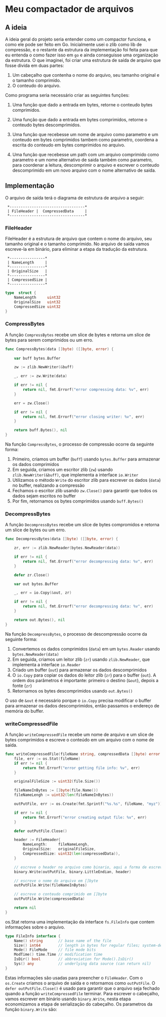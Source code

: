 # Meu compactador de arquivos


## A ideia

A ideia geral do projeto seria entender como um compactor funciona, e como ele pode ser feito em Go. Inicialmente usei o zlib como lib de compressão, e o restante da estrutura da implementação foi feita para que eu entenda o como fazer isso em `go` e ainda conseguisse uma organização da estrutura.
O que imaginei, foi criar uma estrutura de saída de arquivo  que fosse divida em duas partes:

1. Um cabeçalho que contenha o nome do arquivo, seu tamanho original e o tamanho comprimido.
2. O conteudo do arquivo.

Como programa  seria necessário criar as seguintes funções:

1. Uma função que dado a entrada em bytes, retorne o conteudo bytes comprimidos.
2. Uma função que dado a entrada em bytes comprimidos, retorne o conteudo bytes descomprimidos.

3. Uma função que recebesse um nome de arquivo como parametro e um conteudo em bytes comprimidos tambem como parametro, coordena a escrita do conteudo em bytes comprimidos no arquivo.


4. Uma função que recebesse um path com um arquivo comprimido como parametro e um nome alternativo de saida também como parametro, para coordenar a leitura, descomprimir o arquivo e escrever o conteudo descomprimido em um novo arquivo com o nome alternativo de saida.


## Implementação
O arquivo de saída terá o diagrama de estrutura de arquivo a seguir:

```
 *----------------------------------*
 | FileHeader |  CompressedData     |
 *----------------------------------*
```

### FileHeader

FileHeader é a estrutura de arquivo que contem o nome do arquivo, seu tamanho original e o tamanho comprimido. No arquivo de saída vamos escreve-la em binário, para eliminar a etapa da tradução da estrutura.

```
 *----------------*
 | NameLength     |
 *----------------*
 | OriginalSize   |
 *----------------*
 | CompressedSize |
 *----------------*
```

```go
type  struct {
	NameLength     uint32
	OriginalSize   uint32
	CompressedSize uint32
}
```

### CompressBytes

A função `CompressBytes` recebe um slice de bytes e retorna um slice de bytes para serem comprimidos ou um erro.

```go
func CompressBytes(data []byte) ([]byte, error) {
	
	var buff bytes.Buffer

	zw := zlib.NewWriter(&buff)

	_, err := zw.Write(data)

	if err != nil {
		return nil, fmt.Errorf("error compressing data: %v", err)
	}

	err = zw.Close()

	if err != nil {
		return nil, fmt.Errorf("error closing writer: %v", err)
	}

	return buff.Bytes(), nil
}
```

Na função `CompressBytes`, o processo de compressão ocorre da seguinte forma:

1. Primeiro, criamos um buffer (`buff`) usando `bytes.Buffer` para armazenar os dados comprimidos
2. Em seguida, criamos um escritor zlib (`zw`) usando `zlib.NewWriter(&buff)`, que implementa a interface `io.Writer`
3. Utilizamos o método `Write` do escritor zlib para escrever os dados (`data`) no buffer, realizando a compressão
4. Fechamos o escritor zlib usando `zw.Close()` para garantir que todos os dados sejam escritos no buffer
5. Por fim, retornamos os bytes comprimidos usando `buff.Bytes()`

### DecompressBytes

A função `DecompressBytes` recebe um slice de bytes compromidos e retorna um slice de bytes ou um erro.

```go
func DecompressBytes(data []byte) ([]byte, error) {

	zr, err := zlib.NewReader(bytes.NewReader(data))

	if err != nil {
		return nil, fmt.Errorf("error decompressing data: %v", err)
	}

	defer zr.Close()

	var out bytes.Buffer

	_, err = io.Copy(&out, zr)

	if err != nil {
		return nil, fmt.Errorf("error decompressing data: %v", err)
	}

	return out.Bytes(), nil
}
```

Na função `DecompressBytes`, o processo de descompressão ocorre da seguinte forma:

1. Convertemos os dados comprimidos (`data`) em um `bytes.Reader` usando `bytes.NewReader(data)`
2. Em seguida, criamos um leitor zlib (`zr`) usando `zlib.NewReader`, que implementa a interface `io.Reader`
3. Criado um buffer (`out`) para armazenar os dados descomprimidos
4. O `io.Copy` para copiar os dados do leitor zlib (`zr`) para o buffer (`out`). A ordem dos parâmetros é importante: primeiro o destino (`&out`), depois a fonte (`zr`)
5. Retornamos os bytes descomprimidos usando `out.Bytes()`

O uso de `&out` é necessário porque o `io.Copy` precisa modificar o buffer para armazenar os dados descomprimidos, então passamos o endereço de memória do buffer.


### writeCompressedFile

A função `writeCompressedFile` recebe um nome de arquivo e um slice de bytes comprimidos e escreve o conteúdo em um arquivo com o nome de saída.

```go
func writeCompressedFile(fileName string, compressedData []byte) error {
	file, err := os.Stat(fileName)
	if err != nil {
		return fmt.Errorf("error getting file info: %v", err)
	}

	originalFileSize := uint32(file.Size())

	fileNameInBytes := []byte(file.Name())
	fileNameLengh := uint32(len(fileNameInBytes))

	outPutFile, err := os.Create(fmt.Sprintf("%s.%s", fileName, "myz"))

	if err != nil {
		return fmt.Errorf("error creating output file: %v", err)
	}

	defer outPutFile.Close()

	header := FileHeader{
		NameLength:     fileNameLengh,
		OriginalSize:   originalFileSize,
		CompressedSize: uint32(len(compressedData)),
	}

	// escreve o header no arquivo como binario, aqui a forma de escrever é diferente
	binary.Write(outPutFile, binary.LittleEndian, header)

	// escreve o nome do arquivo em []byte
	outPutFile.Write(fileNameInBytes)

	// escreve o conteudo comprimido em []byte
	outPutFile.Write(compressedData)

	return nil
}
```

os.Stat retorna uma implementação da interface `fs.FileInfo` que contem informações sobre o arquivo.

```go
type FileInfo interface {
	Name() string       // base name of the file
	Size() int64        // length in bytes for regular files; system-dependent for others
	Mode() FileMode     // file mode bits
	ModTime() time.Time // modification time
	IsDir() bool        // abbreviation for Mode().IsDir()
	Sys() any           // underlying data source (can return nil)
}
```
Estas informações são usadas para preencher o `FileHeader`. Com o `os.Create` criamos o arquivo de saída e o retornamos como `outPutFile`.
O `defer outPutFile.Close()` é usado para garantir que o arquivo seja fechado quando a função `writeCompressedFile` terminar.
Para escrever o cabeçalho, vamos escrever em binário usando `binary.Write`, nesta etapa economizamos a etapa de serialização do cabeçalho. Os parametros da função `binary.Write` são:













